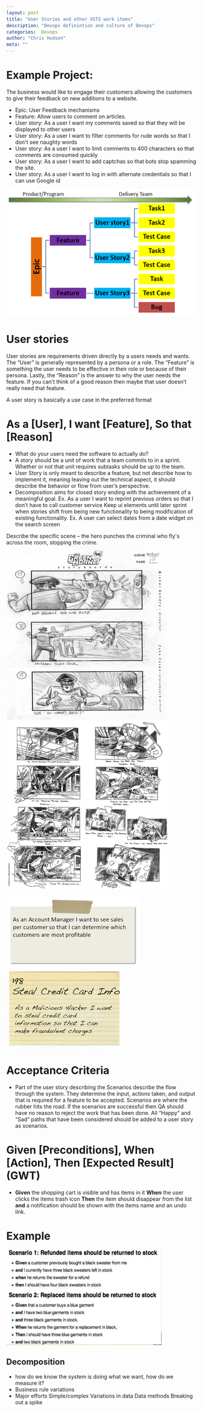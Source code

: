 ```yaml
--- 
layout: post 
title: "User Stories and other VSTS work items" 
description: "Devops definintion and culture of Devops" 
categories:  Devops
author: "Chris Hudson" 
meta: "" 
--- 
```


# Example Project:
The business would like to engage their customers allowing the customers to give their feedback on new additions to a website. 

- Epic: User Feedback mechanisms
- Feature: Allow users to comment on articles.
- User story: As a user I want my comments saved so that they will be displayed to other users
- User story: As a user I want to filter comments for rude words so that I don't see naughty words
- User story: As a user I want to limit comments to 400 characters so that comments are consumed quickly
- User story: As a user I want to add captchas so that bots stop spamming the site.
- User story: As a user I want to log in with alternate credentials so that I can use Google id

![Work Item decomped](WorkItemFlow.png)

# User stories 
User stories are requirements driven directly by a users needs and wants. The “User” is generally represented by a persona or a role. 
The “Feature” is something the user needs to be effective in their role or because of their persona. 
Lastly, the “Reason” is the answer to why the user needs the feature. If you can’t think of a good reason then maybe that user doesn’t really need that feature.

A user story is basically a use case in the preferred format 
# As a [User], I want [Feature], So that [Reason]

- What do your users need the software to actually do? 
- A story should be a unit of work that a team commits to in a sprint. 
Whether or not that unit requires subtasks should be up to the team.
- User Story is only meant to describe a feature, but not describe how to implement it, 
meaning leaving out the technical aspect, it should describe the behavior or flow from user’s perspective.
- Decomposition aims for closed story ending with the achievement of a meaningful goal.
Ex. As a user I want to reprint previous orders so that I don’t have to call customer service
Keep ui elements until later sprint when stories shift from being new functionality to being modification of existing functionality.
	Ex. A user can select dates from a date widget on the search screen

Describe the specific scene – the hero punches the criminal who fly's across the room, stopping the crime.
![GreenHornet User Story 1](UserStoryGreenHornet1.jpg) ![GreenHornet User Story 2](UserStoryGreenHornet2.jpg)


![Example User Story](UserStoryAcctMgr.png) ![Example User Story - Bad guy](UserStoryMaliciousHacker.png)

# Acceptance Criteria 
- Part of the user story describing the Scenarios describe the flow through the system. They determine the input, actions taken, and output that is required for a feature to be accepted. Scenarios are where the rubber hits the road. If the scenarios are successful then QA should have no reason to reject the work that has been done. All “Happy” and “Sad” paths that have been considered should be added to a user story as scenarios. 

# Given [Preconditions], When [Action], Then [Expected Result] (GWT)
- **Given** the shopping cart is visible and has items in it **When** the user clicks the items trash icon 
**Then** the item should disappear from the list **and** a notification should be shown with the items name and an undo link.

# Example
![Given When Then Example](UserStoryGWT.png)

## Decomposition
- how do we know the system is doing what we want, how do we measure it?
- Business rule variations
- Major efforts
Simple/complex
Variations in data
Data methods
Breaking out a spike

